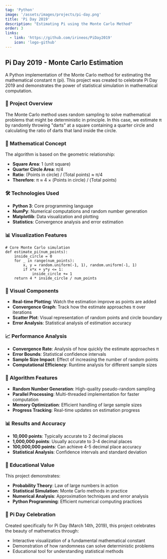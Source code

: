 ```yaml
---
tag: 'Python'
image: '/assets/images/projects/pi-day.png'
title: 'Pi Day 2019'
description: "Estimating Pi using the Monte Carlo Method"
order: 3
links:
  - link: 'https://github.com/irineos/PiDay2019'
    icon: 'logo-github'
---
```


## Pi Day 2019 - Monte Carlo Estimation

A Python implementation of the Monte Carlo method for estimating the mathematical constant π (pi). This project was created to celebrate Pi Day 2019 and demonstrates the power of statistical simulation in mathematical computation.

### 🎯 Project Overview

The Monte Carlo method uses random sampling to solve mathematical problems that might be deterministic in principle. In this case, we estimate π by randomly throwing "darts" at a square containing a quarter circle and calculating the ratio of darts that land inside the circle.

### 🔢 Mathematical Concept

The algorithm is based on the geometric relationship:
- **Square Area**: 1 (unit square)
- **Quarter Circle Area**: π/4
- **Ratio**: (Points in circle) / (Total points) ≈ π/4
- **Therefore**: π ≈ 4 × (Points in circle) / (Total points)

### 🛠️ Technologies Used

- **Python 3**: Core programming language
- **NumPy**: Numerical computations and random number generation
- **Matplotlib**: Data visualization and plotting
- **Statistics**: Convergence analysis and error estimation

### 📊 Visualization Features

```
# Core Monte Carlo simulation
def estimate_pi(num_points):
    inside_circle = 0
    for _ in range(num_points):
        x, y = random.uniform(-1, 1), random.uniform(-1, 1)
        if x*x + y*y <= 1:
            inside_circle += 1
    return 4 * inside_circle / num_points
```

### 🎨 Visual Components

- **Real-time Plotting**: Watch the estimation improve as points are added
- **Convergence Graph**: Track how the estimate approaches π over iterations
- **Scatter Plot**: Visual representation of random points and circle boundary
- **Error Analysis**: Statistical analysis of estimation accuracy

### 📈 Performance Analysis

- **Convergence Rate**: Analysis of how quickly the estimate approaches π
- **Error Bounds**: Statistical confidence intervals
- **Sample Size Impact**: Effect of increasing the number of random points
- **Computational Efficiency**: Runtime analysis for different sample sizes

### 🎲 Algorithm Features

- **Random Number Generation**: High-quality pseudo-random sampling
- **Parallel Processing**: Multi-threaded implementation for faster computation
- **Memory Optimization**: Efficient handling of large sample sizes
- **Progress Tracking**: Real-time updates on estimation progress

### 📊 Results and Accuracy

- **10,000 points**: Typically accurate to 2 decimal places
- **1,000,000 points**: Usually accurate to 3-4 decimal places  
- **100,000,000 points**: Can achieve 4-5 decimal place accuracy
- **Statistical Analysis**: Confidence intervals and standard deviation

### 🔬 Educational Value

This project demonstrates:
- **Probability Theory**: Law of large numbers in action
- **Statistical Simulation**: Monte Carlo methods in practice
- **Numerical Analysis**: Approximation techniques and error analysis
- **Python Programming**: Efficient numerical computing practices

### 🎉 Pi Day Celebration

Created specifically for Pi Day (March 14th, 2019), this project celebrates the beauty of mathematics through:
- Interactive visualization of a fundamental mathematical constant
- Demonstration of how randomness can solve deterministic problems
- Educational tool for understanding statistical methods
